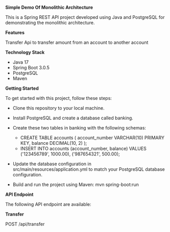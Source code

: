 **Simple Demo Of Monolithic  Architecture**

This is a Spring REST API project developed using Java and PostgreSQL for demonstrating the monolithic architecture.

**Features**

Transfer Api to transfer amount from an account to another account

**Technology Stack**

- Java 17
- Spring Boot 3.0.5
- PostgreSQL
- Maven

**Getting Started**

To get started with this project, follow these steps:

- Clone this repository to your local machine.
- Install PostgreSQL and create a database called banking.
- Create these two tables in banking with the following schemas:
   -  CREATE TABLE accounts (
    account_number VARCHAR(10) PRIMARY KEY,
    balance DECIMAL(10, 2)
    );
   - INSERT INTO accounts (account_number, balance)
  VALUES ('123456789', 1000.00), ('987654321', 500.00);

- Update the database configuration in src/main/resources/application.yml to match your PostgreSQL database configuration.
- Build and run the project using Maven: mvn spring-boot:run

**API Endpoint**

The following API endpoint are available:

**Transfer**

POST /api/transfer
